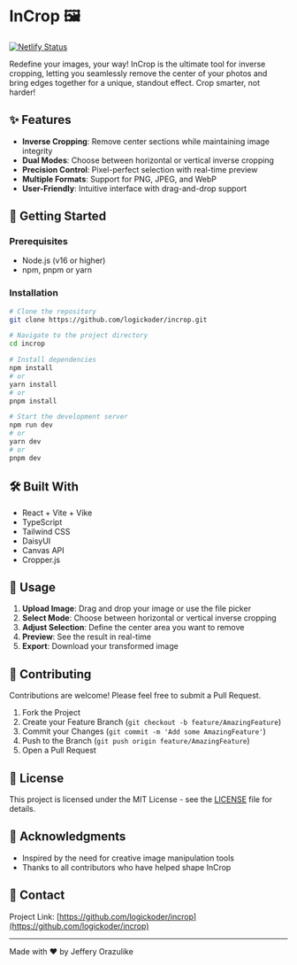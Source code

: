 # InCrop 🖼️

[![Netlify Status](https://api.netlify.com/api/v1/badges/f2abc2ff-1350-4604-83b4-69bf495a5547/deploy-status)](https://app.netlify.com/sites/incrop/deploys)

Redefine your images, your way! InCrop is the ultimate tool for inverse cropping, letting you seamlessly remove the
center of your photos and bring edges together for a unique, standout effect. Crop smarter, not harder!

## ✨ Features

- **Inverse Cropping**: Remove center sections while maintaining image integrity
- **Dual Modes**: Choose between horizontal or vertical inverse cropping
- **Precision Control**: Pixel-perfect selection with real-time preview
- **Multiple Formats**: Support for PNG, JPEG, and WebP
- **User-Friendly**: Intuitive interface with drag-and-drop support

[//]: # (- **Smart Processing**: Advanced edge blending for seamless results)

## 🚀 Getting Started

### Prerequisites

- Node.js (v16 or higher)
- npm, pnpm or yarn

### Installation

```bash
# Clone the repository
git clone https://github.com/logickoder/incrop.git

# Navigate to the project directory
cd incrop

# Install dependencies
npm install
# or
yarn install
# or
pnpm install

# Start the development server
npm run dev
# or
yarn dev
# or
pnpm dev
```

## 🛠️ Built With

- React + Vite + Vike
- TypeScript
- Tailwind CSS
- DaisyUI
- Canvas API
- Cropper.js

## 📖 Usage

1. **Upload Image**: Drag and drop your image or use the file picker
2. **Select Mode**: Choose between horizontal or vertical inverse cropping
3. **Adjust Selection**: Define the center area you want to remove
4. **Preview**: See the result in real-time
5. **Export**: Download your transformed image

## 🤝 Contributing

Contributions are welcome! Please feel free to submit a Pull Request.

1. Fork the Project
2. Create your Feature Branch (`git checkout -b feature/AmazingFeature`)
3. Commit your Changes (`git commit -m 'Add some AmazingFeature'`)
4. Push to the Branch (`git push origin feature/AmazingFeature`)
5. Open a Pull Request

## 📝 License

This project is licensed under the MIT License - see the [LICENSE](LICENSE) file for details.

## 🙏 Acknowledgments

- Inspired by the need for creative image manipulation tools
- Thanks to all contributors who have helped shape InCrop

## 📧 Contact

Project Link: [https://github.com/logickoder/incrop](https://github.com/logickoder/incrop)

---

Made with ❤️ by Jeffery Orazulike